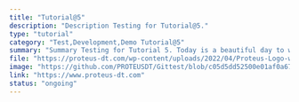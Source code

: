 ```yaml
---
title: "Tutorial@5"
description: "Description Testing for Tutorial@5."
type: "tutorial"
category: "Test,Development,Demo Tutorial@5"
summary: "Summary Testing for Tutorial 5. Today is a beautiful day to work. Current location: Razer SEA HQ @One North. It is in the South of Singapore"
file: "https://proteus-dt.com/wp-content/uploads/2022/04/Proteus-Logo-w.png"
image: "https://github.com/PROTEUSDT/Gittest/blob/c05d5dd52500e01af0a677903e87a4a41fcd95b7/Qi_An.jpg?raw=true"
link: "https://www.proteus-dt.com"
status: "ongoing"
---
```

